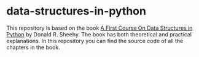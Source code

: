 # data-structures-in-python

This repository is based on the book [A First Course On Data Structures in Python](https://donsheehy.github.io/datastructures/) by Donald R. Sheehy.
The book has both theoretical and practical explanations.
In this repository you can find the source code of all the chapters in the book.
